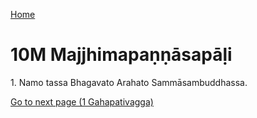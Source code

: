 
[Home](/)

# 10M Majjhimapaṇṇāsapāḷi

1\. Namo tassa Bhagavato Arahato Sammāsambuddhassa.


[Go to next page (1 Gahapativagga)](1.md)


